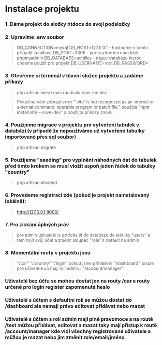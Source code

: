 # Instalace projektu
### 1. Dáme projekt do složky htdocs do svojí podsložky

### 2. Upravíme .env soubor 
>DB_CONNECTION=mysql
>DB_HOST=127.0.0.1            - hostname v tomto případě localhost
>DB_PORT=3306                 - port na kterém nám běží phpmyadmin
>DB_DATABASE=achilles         - název databáze kterou chceme použít pro projekt
>DB_USERNAME=root
>DB_PASSWORD=

### 3. Otevřeme si terminál v hlavní složce projektu a zadáme příkazy
>php artisan serve
>npm run build
>npm run dev 

>Pokud se vám zobrazí error "'vite' is not recognized as an internal or external command, operable program or batch file." použijte "npm install vite --save-dev" a použijte příkazy znovu

### 4. Použijeme migrace v projektu pro vytvoření tabulek v databázi (v případě že nepoužíváme už vytvořené tabulky importované přes sql soubor)
>php artisan migrate

### 5. Použijeme "seeding" pro vyplnění náhodných dat do tabulek před tímto krokem se musí vložit aspoň jeden řádek do tabulky "country"
>php artisan db:seed

### 6. Provedeme registraci zde (pokud je projekt nainstalovaný lokálně):
>http://127.0.0.1:8000/

### 7. Pro získání úplných práv 
>pro admin uživatele je potřeba jít do databáze do tabulky "users" a tam najít svůj účet a změnit sloupec "role" z default na admin

### 8. Momentální routy v projektu jsou 
>"/car" "/country" "/login" pokud jsme přihlášení "/dashboard" pouze pro uživatele co mají roli admin : "/account/manager"
### Uživatelé bez účtu se mohou dostat jen na routy /car a routy určené pro login register zapomenuté heslo
### Uživatelé s účtem s defaultní rolí se můžou dostat do /dashboard ale nemají právo editovat přídávat nebo mazat
### Uživatelé s účtem s rolí admin mají plné pravomoce a na routě /test můžou přidávat, editovat a mazat taky mají přístup k routě /account/manager kde vidí všechny registrované uživatele a můžou je mazat nebo jim změnit role/email/jméno
